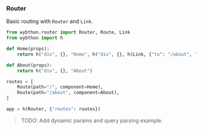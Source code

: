 ### Router

Basic routing with `Router` and `Link`.

```python
from wybthon.router import Router, Route, Link
from wybthon import h

def Home(props):
    return h("div", {}, "Home", h("div", {}, h(Link, {"to": "/about", "children": ["About"]})))

def About(props):
    return h("div", {}, "About")

routes = [
    Route(path="/", component=Home),
    Route(path="/about", component=About),
]

app = h(Router, {"routes": routes})
```

> TODO: Add dynamic params and query parsing example.
